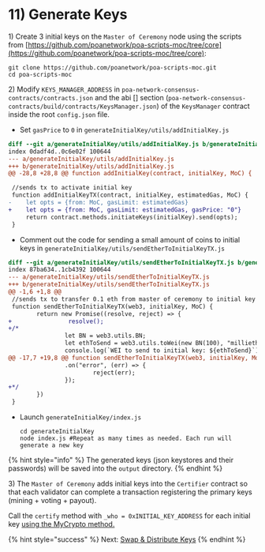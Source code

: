# 11\) Generate Keys

1\) Create 3 initial keys on the  `Master of Ceremony` node using the scripts from [https://github.com/poanetwork/poa-scripts-moc/tree/core](https://github.com/poanetwork/poa-scripts-moc/tree/core):

```text
git clone https://github.com/poanetwork/poa-scripts-moc.git
cd poa-scripts-moc
```

2\) Modify `KEYS_MANAGER_ADDRESS` in `poa-network-consensus-contracts/contracts.json` and the abi \[\] section \(`poa-network-consensus-contracts/build/contracts/KeysManager.json`\) of the `KeysManager` contract inside the root `config.json` file.

* Set `gasPrice` to `0` in `generateInitialKey/utils/addInitialKey.js`

```diff
diff --git a/generateInitialKey/utils/addInitialKey.js b/generateInitialKey/utils/addInitialKey.js
index 0dadf4d..0c6e02f 100644
--- a/generateInitialKey/utils/addInitialKey.js
+++ b/generateInitialKey/utils/addInitialKey.js
@@ -28,8 +28,8 @@ function addInitialKey(contract, initialKey, MoC) {

 //sends tx to activate initial key
 function addInitialKeyTX(contract, initialKey, estimatedGas, MoC) {
-    let opts = {from: MoC, gasLimit: estimatedGas}
+    let opts = {from: MoC, gasLimit: estimatedGas, gasPrice: "0"}
     return contract.methods.initiateKeys(initialKey).send(opts);
 }
```

* Comment out the code for sending a small amount of coins to initial keys in `generateInitialKey/utils/sendEtherToInitialKeyTX.js`

```diff
diff --git a/generateInitialKey/utils/sendEtherToInitialKeyTX.js b/generateInitialKey/utils/sendEtherToInitialKeyTX.js
index 87ba634..1cb4392 100644
--- a/generateInitialKey/utils/sendEtherToInitialKeyTX.js
+++ b/generateInitialKey/utils/sendEtherToInitialKeyTX.js
@@ -1,6 +1,8 @@
 //sends tx to transfer 0.1 eth from master of ceremony to initial key
 function sendEtherToInitialKeyTX(web3, initialKey, MoC) {
        return new Promise((resolve, reject) => {
+                resolve();
+/*
                let BN = web3.utils.BN;
                let ethToSend = web3.utils.toWei(new BN(100), "milliether");
                console.log(`WEI to send to initial key: ${ethToSend}`)
@@ -17,7 +19,8 @@ function sendEtherToInitialKeyTX(web3, initialKey, MoC) {
                .on("error", (err) => {
                        reject(err);
                });
+*/
        })
 }
```

* Launch `generateInitialKey/index.js`

  ```text
  cd generateInitialKey
  node index.js #Repeat as many times as needed. Each run will generate a new key
  ```

{% hint style="info" %}
The generated keys \(json keystores and their passwords\) will be saved into the `output` directory.
{% endhint %}

3\) The `Master of Ceremony` adds initial keys into the `Certifier` contract so that each validator can complete a transaction registering the primary keys \(mining + voting + payout\).

Call the `certify` method with `_who = 0xINITIAL_KEY_ADDRESS` for each initial key [using the MyCrypto method.](5-reconfigure-instances.md#call-contract-methods-using-mycrypto)

{% hint style="success" %}
Next: [Swap & Distribute Keys](swap-keys.md)
{% endhint %}

